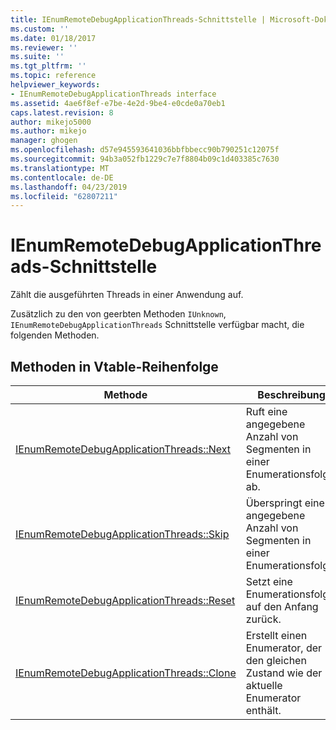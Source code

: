 ```yaml
---
title: IEnumRemoteDebugApplicationThreads-Schnittstelle | Microsoft-Dokumentation
ms.custom: ''
ms.date: 01/18/2017
ms.reviewer: ''
ms.suite: ''
ms.tgt_pltfrm: ''
ms.topic: reference
helpviewer_keywords:
- IEnumRemoteDebugApplicationThreads interface
ms.assetid: 4ae6f8ef-e7be-4e2d-9be4-e0cde0a70eb1
caps.latest.revision: 8
author: mikejo5000
ms.author: mikejo
manager: ghogen
ms.openlocfilehash: d57e945593641036bbfbbecc90b790251c12075f
ms.sourcegitcommit: 94b3a052fb1229c7e7f8804b09c1d403385c7630
ms.translationtype: MT
ms.contentlocale: de-DE
ms.lasthandoff: 04/23/2019
ms.locfileid: "62807211"
---
```

# <a name="ienumremotedebugapplicationthreads-interface"></a>IEnumRemoteDebugApplicationThreads-Schnittstelle
Zählt die ausgeführten Threads in einer Anwendung auf.  
  
 Zusätzlich zu den von geerbten Methoden `IUnknown`, `IEnumRemoteDebugApplicationThreads` Schnittstelle verfügbar macht, die folgenden Methoden.  
  
## <a name="methods-in-vtable-order"></a>Methoden in Vtable-Reihenfolge  
  
|Methode|Beschreibung|  
|------------|-----------------|  
|[IEnumRemoteDebugApplicationThreads::Next](../../winscript/reference/ienumremotedebugapplicationthreads-next.md)|Ruft eine angegebene Anzahl von Segmenten in einer Enumerationsfolge ab.|  
|[IEnumRemoteDebugApplicationThreads::Skip](../../winscript/reference/ienumremotedebugapplicationthreads-skip.md)|Überspringt eine angegebene Anzahl von Segmenten in einer Enumerationsfolge.|  
|[IEnumRemoteDebugApplicationThreads::Reset](../../winscript/reference/ienumremotedebugapplicationthreads-reset.md)|Setzt eine Enumerationsfolge auf den Anfang zurück.|  
|[IEnumRemoteDebugApplicationThreads::Clone](../../winscript/reference/ienumremotedebugapplicationthreads-clone.md)|Erstellt einen Enumerator, der den gleichen Zustand wie der aktuelle Enumerator enthält.|
